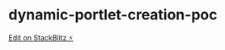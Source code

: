 # dynamic-portlet-creation-poc

[Edit on StackBlitz ⚡️](https://stackblitz.com/edit/dynamic-portlet-creation-poc)